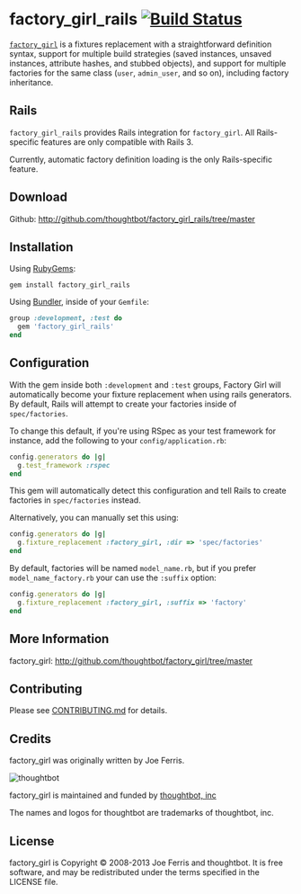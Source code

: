 # factory_girl_rails [![Build Status](https://secure.travis-ci.org/thoughtbot/factory_girl_rails.png)](http://travis-ci.org/thoughtbot/factory_girl_rails?branch=master)

[`factory_girl`](https://github.com/thoughtbot/factory_girl) is a fixtures replacement with a straightforward definition
syntax, support for multiple build strategies (saved instances, unsaved
instances, attribute hashes, and stubbed objects), and support for multiple
factories for the same class (`user`, `admin_user`, and so on), including factory
inheritance.

## Rails
`factory_girl_rails` provides Rails integration for `factory_girl`. All
Rails-specific features are only compatible with Rails 3.

Currently, automatic factory definition loading is the only Rails-specific feature.

## Download
Github: http://github.com/thoughtbot/factory_girl_rails/tree/master

## Installation

Using [RubyGems](https://github.com/rubygems/rubygems):

`gem install factory_girl_rails`

Using [Bundler](https://github.com/carlhuda/bundler), inside of your `Gemfile`:

```ruby
group :development, :test do
  gem 'factory_girl_rails'
end
```

## Configuration

With the gem inside both `:development` and `:test` groups, Factory Girl will 
automatically become your fixture replacement when using rails generators. By default, 
Rails will attempt to create your factories inside of `spec/factories`.

To change this default, if you're using RSpec as your test framework for instance, 
add the following to your `config/application.rb`:

```ruby
config.generators do |g|
  g.test_framework :rspec
end
```

This gem will automatically detect this configuration and tell Rails to create 
factories in `spec/factories` instead. 

Alternatively, you can manually set this using:

```ruby
config.generators do |g|
  g.fixture_replacement :factory_girl, :dir => 'spec/factories'
end
```

By default, factories will be named `model_name.rb`, but if you prefer `model_name_factory.rb` 
your can use the `:suffix` option: 

```ruby
config.generators do |g|
  g.fixture_replacement :factory_girl, :suffix => 'factory'
end
```

## More Information

factory_girl: http://github.com/thoughtbot/factory_girl/tree/master


## Contributing

Please see [CONTRIBUTING.md]() for details.

## Credits

factory_girl was originally written by Joe Ferris.

![thoughtbot](http://thoughtbot.com/images/tm/logo.png)

factory_girl is maintained and funded by [thoughtbot, inc](http://thoughtbot.com/community)

The names and logos for thoughtbot are trademarks of thoughtbot, inc.

## License

factory_girl is Copyright © 2008-2013 Joe Ferris and thoughtbot. It is free software, and may be redistributed under the terms specified in the LICENSE file.

